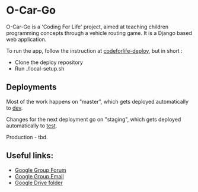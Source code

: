 # O-Car-Go

O-Car-Go is a 'Coding For Life' project, aimed at teaching children programming concepts through a vehicle routing game. It is a Django based web application.

To run the app, follow the instruction at [codeforlife-deploy](http://github.com/ocadotechnology/codeforlife-deploy/), but in short :
- Clone the deploy repository
- Run ./local-setup.sh

## Deployments

Most of the work happens on "master", which gets deployed automatically to [dev](http://dev.numeric-incline-526.appspot.com).

Changes for the next deployment go on "staging", which gets deployed automatically to [test](http://testing.numeric-incline-526.appspot.com).

Production - tbd.

## Useful links:
- [Google Group Forum](https://groups.google.com/a/ocado.com/forum/#!forum/coding-for-life-dev-xd)
- [Google Group Email](mailto:coding-for-life-dev-xd@ocado.com)
- [Google Drive folder](https://drive.google.com/a/ocado.com/folderview?id=0BydFxJnM7i7yRUlfUkFJV1R4bU0&usp=sharing)

